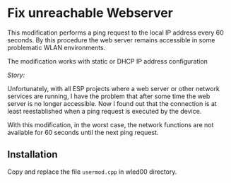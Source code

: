 # Fix unreachable Webserver

This modification performs a ping request to the local IP address every 60 seconds. By this procedure the web server remains accessible in some problematic WLAN environments.

The modification works with static or DHCP IP address configuration

_Story:_

Unfortunately, with all ESP projects where a web server or other network services are running, I have the problem that after some time the web server is no longer accessible. Now I found out that the connection is at least reestablished when a ping request is executed by the device.

With this modification, in the worst case, the network functions are not available for 60 seconds until the next ping request.

## Installation

Copy and replace the file `usermod.cpp` in wled00 directory.

